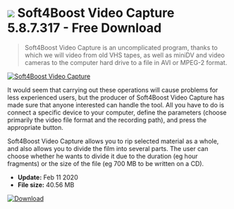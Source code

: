 # ![](https://cdn.softexe.net/static/icon/e/soft4boost-video-capture-8316.png) Soft4Boost Video Capture 5.8.7.317 - Free Download

> Soft4Boost Video Capture is an uncomplicated program, thanks to which we will video from old VHS tapes, as well as miniDV and video cameras to the computer hard drive to a file in AVI or MPEG-2 format.

[![Soft4Boost Video Capture](https://gallery.dpcdn.pl/imgc/Tools/63017/g_-_420x350_1.5_-_x20151027163116_0.png)](https://softexe.net/win/multimedia/other/soft4boost-video-capture:hcpf.html)

It would seem that carrying out these operations will cause problems for less experienced users, but the producer of Soft4Boost Video Capture has made sure that anyone interested can handle the tool. All you have to do is connect a specific device to your computer, define the parameters (choose primarily the video file format and the recording path), and press the appropriate button.
 
 Soft4Boost Video Capture allows you to rip selected material as a whole, and also allows you to divide the film into several parts. The user can choose whether he wants to divide it due to the duration (eg hour fragments) or the size of the file (eg 700 MB to be written on a CD).


- **Update:** Feb 11 2020
- **File size:** 40.56 MB

[![Download](https://cdn.softexe.net/static/img/download.png)](https://softexe.net/win/multimedia/other/soft4boost-video-capture:hcpf.html)

